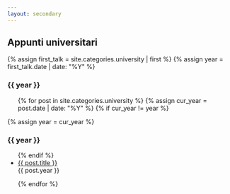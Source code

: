 ```yaml
---
layout: secondary
---
```


## Appunti universitari

{% assign first_talk = site.categories.university | first %}
{% assign year = first_talk.date | date: "%Y" %}

<h3>{{ year }}</h3>
<ul class="fa-ul talk-list">
{% for post in site.categories.university %}
	{% assign cur_year = post.date | date: "%Y" %}
	{% if cur_year != year %}
</ul>
		{% assign year = cur_year %} 
<h3>{{ year }}</h3>
<ul class="fa-ul talk-list">
	{% endif %}
	<li>
		<!-- <span class="fa-li"><i class="fas fa-brain"></i></span> -->
		<a href="{{ post.url }}">{{ post.title }}</a><br/>
		<!-- <topic>{{ post.tags | join: "</topic> <topic>" }}</topic><br/> -->
		<venue>{{ post.year }}</venue><br/>
		<!-- <small><i>{{ post.when }} - {{ post.location }}</i></small>
		<venue>{{ post.content }}</venue> -->
	</li>
	
{% endfor %}
</ul>